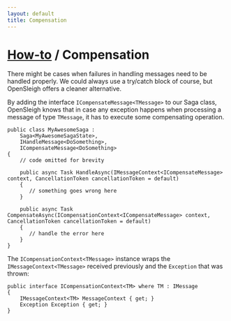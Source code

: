 ```yaml
---
layout: default
title: Compensation
---
```


# [How-to](/how-to/) / Compensation
There might be cases when failures in handling messages need to be handled properly. We could always use a try/catch block of course, but OpenSleigh offers a cleaner alternative. 

By adding the interface `ICompensateMessage<TMessage>` to our Saga class, OpenSleigh knows that in case any exception happens when processing a message of type `TMessage`, it has to execute some compensating operation.

```
public class MyAwesomeSaga :
    Saga<MyAwesomeSagaState>,    
    IHandleMessage<DoSomething>,
    ICompensateMessage<DoSomething>
{
    // code omitted for brevity

    public async Task HandleAsync(IMessageContext<ICompensateMessage> context, CancellationToken cancellationToken = default)
    {
       // something goes wrong here
    }

    public async Task CompensateAsync(ICompensationContext<ICompensateMessage> context, CancellationToken cancellationToken = default)
    {
       // handle the error here
    }
}
```

The `ICompensationContext<TMessage>` instance wraps the `IMessageContext<TMessage>` received previously and the `Exception` that was thrown:

```
public interface ICompensationContext<TM> where TM : IMessage
{
    IMessageContext<TM> MessageContext { get; }
    Exception Exception { get; }
}
```
